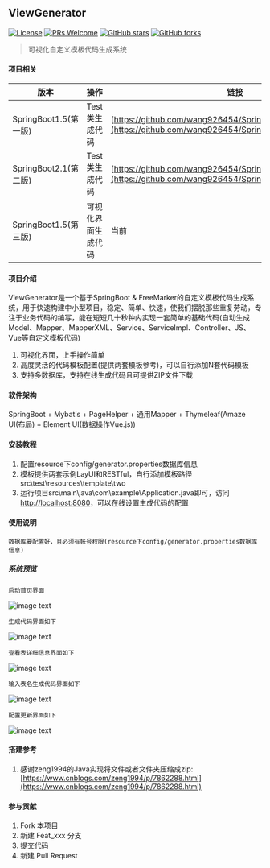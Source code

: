 ## ViewGenerator

[![License](https://img.shields.io/badge/license-MIT-blue.svg)](LICENSE)
[![PRs Welcome](https://img.shields.io/badge/PRs-welcome-brightgreen.svg)](https://github.com/wang926454/SpringBootGenerator/pulls)
[![GitHub stars](https://img.shields.io/github/stars/wang926454/SpringBootGenerator.svg?style=social&label=Stars)](https://github.com/wang926454/SpringBootGenerator)
[![GitHub forks](https://img.shields.io/github/forks/wang926454/SpringBootGenerator.svg?style=social&label=Fork)](https://github.com/wang926454/SpringBootGenerator)

> 可视化自定义模板代码生成系统

#### 项目相关

版本 | 操作 | 链接
----|------|----
SpringBoot1.5(第一版) | Test类生成代码  | [https://github.com/wang926454/SpringBootGenerator/releases](https://github.com/wang926454/SpringBootGenerator/releases)
SpringBoot2.1(第二版) | Test类生成代码  | [https://github.com/wang926454/SpringBootGenerator/releases](https://github.com/wang926454/SpringBootGenerator/releases)
SpringBoot1.5(第三版) | 可视化界面生成代码  | 当前

#### 项目介绍

ViewGenerator是一个基于SpringBoot & FreeMarker的自定义模板代码生成系统，用于快速构建中小型项目，稳定、简单、快速，使我们摆脱那些重复劳动，专注于业务代码的编写，能在短短几十秒钟内实现一套简单的基础代码(自动生成Model、Mapper、MapperXML、Service、ServiceImpl、Controller、JS、Vue等自定义模板代码)

1. 可视化界面，上手操作简单
2. 高度灵活的代码模板配置(提供两套模板参考)，可以自行添加N套代码模板
3. 支持多数据库，支持在线生成代码且可提供ZIP文件下载

#### 软件架构

SpringBoot + Mybatis + PageHelper + 通用Mapper + Thymeleaf(Amaze UI(布局) + Element UI(数据操作Vue.js))

#### 安装教程

1. 配置resource下config/generator.properties数据库信息
2. 模板提供两套示例LayUI和RESTful，自行添加模板路径src\test\resources\template\two
3. 运行项目src\main\java\com\example\Application.java即可，访问[http://localhost:8080](http://localhost:8080)，可以在线设置生成代码的配置

#### 使用说明

```
数据库要配置好，且必须有帐号权限(resource下config/generator.properties数据库信息)
```

##### 系统预览
```
启动首页界面
```
![image text](https://docs.wang64.cn/Project/ViewGenerator/image/20190406001.png)
```
生成代码界面如下
```
![image text](https://docs.wang64.cn/Project/ViewGenerator/image/20190406002.png)
```
查看表详细信息界面如下
```
![image text](https://docs.wang64.cn/Project/ViewGenerator/image/20190406003.png)
```
输入表名生成代码界面如下
```
![image text](https://docs.wang64.cn/Project/ViewGenerator/image/20190406004.png)
```
配置更新界面如下
```
![image text](https://docs.wang64.cn/Project/ViewGenerator/image/20190406005.png)

#### 搭建参考

1. 感谢zeng1994的Java实现将文件或者文件夹压缩成zip:[https://www.cnblogs.com/zeng1994/p/7862288.html](https://www.cnblogs.com/zeng1994/p/7862288.html)

#### 参与贡献

1. Fork 本项目
2. 新建 Feat_xxx 分支
3. 提交代码
4. 新建 Pull Request